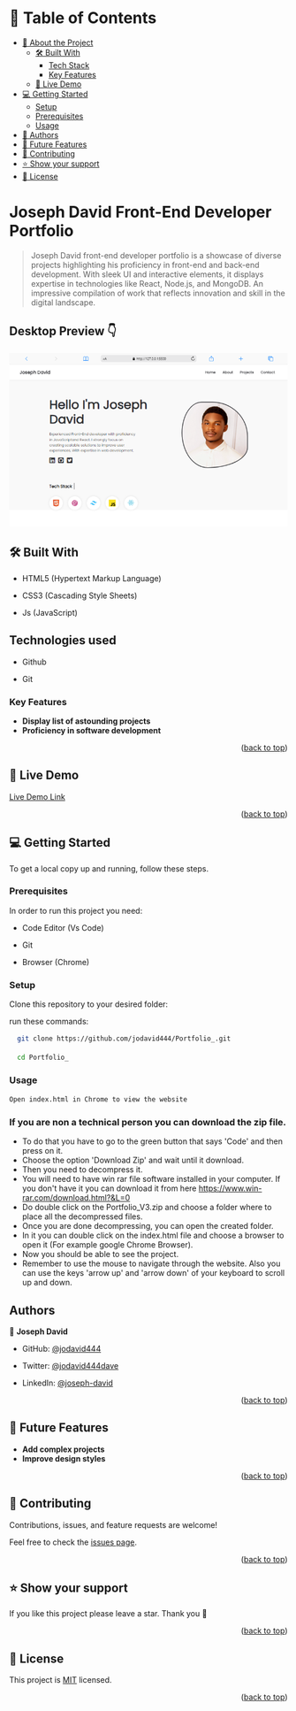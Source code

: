 # 📗 Table of Contents

- [📖 About the Project](#about-project)
  - [🛠 Built With](#built-with)
    - [Tech Stack](#tech-stack)
    - [Key Features](#key-features)
  - [🚀 Live Demo](#live-demo)
- [💻 Getting Started](#getting-started)
  - [Setup](#setup)
  - [Prerequisites](#prerequisites)
  - [Usage](#usage)
- [👥 Authors](#authors)
- [🔭 Future Features](#future-features)
- [🤝 Contributing](#contributing)
- [⭐️ Show your support](#support)
- [📝 License](#license)


# Joseph David Front-End Developer Portfolio <a name="about-project"></a>

> Joseph David front-end developer portfolio is a showcase of diverse projects highlighting his proficiency in front-end and back-end development. With sleek UI and interactive elements, it displays expertise in technologies like React, Node.js, and MongoDB. An impressive compilation of work that reflects innovation and skill in the digital landscape.

## Desktop Preview 👇
<img src="/media/mobile (10).png" alt="screenshot-img">

## 🛠 Built With <a name="built-with"></a>

- HTML5 (Hypertext Markup Language)

- CSS3 (Cascading Style Sheets)

- Js (JavaScript)


## Technologies used

- Github

- Git

### Key Features <a name="key-features"></a>

- **Display list of astounding projects**
- **Proficiency in software development**

<p align="right">(<a href="#readme-top">back to top</a>)</p>

## 🚀 Live Demo <a name="live-demo"></a>

[Live Demo Link](https://jodavid444.github.io/portfolio_/)

<p align="right">(<a href="#readme-top">back to top</a>)</p>

## 💻 Getting Started <a name="getting-started"></a>

To get a local copy up and running, follow these steps.

### Prerequisites

In order to run this project you need:

- Code Editor (Vs Code)

- Git 

- Browser (Chrome)

### Setup

Clone this repository to your desired folder:

run these commands:

```sh
  git clone https://github.com/jodavid444/Portfolio_.git

  cd Portfolio_
```

### Usage

```sh
Open index.html in Chrome to view the website
```

### If you are non a technical person you can download the zip file.

- To do that you have to go to the green button that says 'Code' and then press on it.
- Choose the option 'Download Zip' and wait until it download.
- Then you need to decompress it.
- You will need to have win rar file software installed in your computer. If you don't have it you can download it from here https://www.win-rar.com/download.html?&L=0
- Do double click on the Portfolio_V3.zip and choose a folder where to place all the decompressed files.
- Once you are done decompressing, you can open the created folder.
- In it you can double click on the index.html file and choose a browser to open it (For example google Chrome Browser).
- Now you should be able to see the project.
- Remember to use the mouse to navigate through the website. Also you can use the keys 'arrow up' and 'arrow down' of your keyboard to scroll up and down.

## Authors <a name="authors"></a>

👤 **Joseph David**

- GitHub: [@jodavid444](https://github.com/jodavid444)

- Twitter: [@jodavid444dave](https://twitter.com/jodavid444dave)

- LinkedIn: [@joseph-david](https://www.linkedin.com/in/joseph-david-/)

<p align="right">(<a href="#readme-top">back to top</a>)</p>

## 🔭 Future Features <a name="future-features"></a>

- **Add complex projects**
- **Improve design styles**

<p align="right">(<a href="#readme-top">back to top</a>)</p>

## 🤝 Contributing <a name="contributing"></a>

Contributions, issues, and feature requests are welcome!

Feel free to check the [issues page](../../issues/).

<p align="right">(<a href="#readme-top">back to top</a>)</p>

## ⭐️ Show your support <a name="support"></a>

If you like this project please leave a star. Thank you 🙏

<p align="right">(<a href="#readme-top">back to top</a>)</p>

## 📝 License <a name="license"></a>

This project is [MIT](./LICENSE) licensed.

<p align="right">(<a href="#readme-top">back to top</a>)</p>
